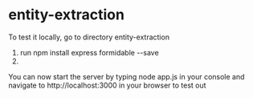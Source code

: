 # entity-extraction
To test it locally, go to directory entity-extraction
1. run 
npm install express formidable --save
2. 
You can now start the server by typing 
node app.js 
in your console and navigate to http://localhost:3000 in your browser to test out
